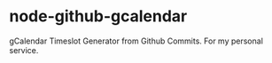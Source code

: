 node-github-gcalendar
=====================

gCalendar Timeslot Generator from Github Commits. For my personal service.
